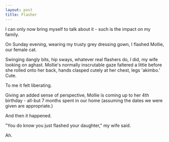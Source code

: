 ```yaml
---
layout: post
title: Flasher
---
```


I can only now bring myself to talk about it - such is the impact on my family.

On Sunday evening, wearing my trusty grey dressing gown, I flashed Mollie, our female cat.

Swinging dangly bits, hip sways, whatever real flashers do, I did, my wife looking on aghast.  Mollie's normally inscrutable gaze faltered a little before she rolled onto her back, hands clasped cutely at her chest, legs 'akimbo.'  Cute.

To me it felt liberating.

Giving an added sense of perspective, Mollie is coming up to her 4th birthday - all-but 7 months spent in our home (assuming the dates we were given are appropriate.) 

And then it happened.

"You do know you just flashed your daughter," my wife said.

Ah.
